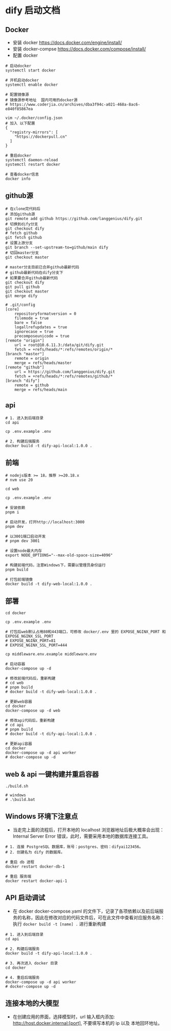 # dify 启动文档

## Docker

- 安装 docker https://docs.docker.com/engine/install/
- 安装 docker-compse https://docs.docker.com/compose/install/
- 配置 docker

```shell
# 启动docker
systemctl start docker

# 开机启动docker
systemctl enable docker

# 配置镜像源
# 镜像源参考地址  国内可用的docker源
# https://www.coderjia.cn/archives/dba3f94c-a021-468a-8ac6-e840f85867ea

vim ~/.docker/config.json
# 加入 以下配置
{
  "registry-mirrors": [
    "https://dockerpull.cn"
  ]
}

# 重启docker
systemctl daemon-reload
systemctl restart docker

# 查看docker信息
docker info
```

## github源
```shell
# 在clone完代码后
# 添加github源
git remote add github https://github.com/langgenius/dify.git
# 切换到dify分支
git checkout dify
# fetch github
git fetch github
# 设置上游分支
git branch --set-upstream-to=github/main dify
# 切回master分支
git checkout master

# master分支目前已合并github最新代码
# github最新代码在dify分支下
# 如果要合并github最新代码
git checkout dify
git pull github
git checkout master
git merge dify

# .git/config
[core]
	repositoryformatversion = 0
	filemode = true
	bare = false
	logallrefupdates = true
	ignorecase = true
	precomposeunicode = true
[remote "origin"]
	url = root@10.6.11.3:/data/git/dify.git
	fetch = +refs/heads/*:refs/remotes/origin/*
[branch "master"]
	remote = origin
	merge = refs/heads/master
[remote "github"]
	url = https://github.com/langgenius/dify.git
	fetch = +refs/heads/*:refs/remotes/github/*
[branch "dify"]
	remote = github
	merge = refs/heads/main
```
##

## api
```shell
# 1. 进入到后端目录
cd api

cp .env.example .env

# 2. 构建后端服务
docker build -t dify-api-local:1.0.0 .
```

## 前端
```shell
# nodejs版本 >= 18，推荐 >=20.18.x
# nvm use 20

cd web

cp .env.example .env

# 安装依赖
pnpm i

# 启动开发，打开http://localhost:3000
pnpm dev

# 以3001端口启动开发
# pnpm dev 3001

# 设置node最大内存
export NODE_OPTIONS="--max-old-space-size=4096"

# 构建前端代码，注意Windows下，需要以管理员身份运行
pnpm build

# 打包前端镜像
docker build -t dify-web-local:1.0.0 .
```

## 部署

```shell
cd docker

cp .env.example .env

# 打包后web默认占用80和443端口，可修改 docker/.env 里的 EXPOSE_NGINX_PORT 和 EXPOSE_NGINX_SSL_PORT
# EXPOSE_NGINX_PORT=81
# EXPOSE_NGINX_SSL_PORT=444

cp middleware.env.example middleware.env

# 启动容器
docker-compose up -d

# 修改前端代码后，重新构建
# cd web
# pnpm build
# docker build -t dify-web-local:1.0.0 .

# 更新web容器
cd docker
docker-compose up -d web

# 修改api代码后，重新构建
# cd api
# pnpm build
# docker build -t dify-api-local:1.0.0 .

# 更新api容器
cd docker
docker-compose up -d api worker
# docker-compose up -d 
```

## web & api 一键构建并重启容器
```shell
./build.sh

# windows
# .\build.bat
```

## Windows 环境下注意点

- 当走完上面的流程后，打开本地的 localhost 浏览器地址后极大概率会出现：Internal Server Error 错误，此时，需要采用本地的数据库连接工具。

```shell
# 1. 连接 PostgreSQL 数据库，账号：postgres、密码：difyai123456。
# 2. 创建名为 dify 的数据库。

# 重启 db 进程
docker restart docker-db-1

# 重启 服务端
docker restart docker-api-1
```

## API 启动调试

- 在 docker docker-compose.yaml 的文件下，记录了各项依赖以及前后端服务的名称，因此在修改对应的代码文件后，可在此文件中查看对应服务名称：执行 `docker build -t [name] .` 进行重新构建

```shell
# 1. 进入到后端目录
cd api

# 2. 构建后端服务
docker build -t dify-api-local:1.0.0 .

# 3. 再次进入 docker 目录
cd docker

# 4. 重启后端服务
docker-compose up -d api worker
# docker-compose up -d
```

## 连接本地的大模型

- 在创建应用的界面，选择模型时，url 输入框内添加: http://host.docker.internal:[port], 不要填写本机的 ip 以及 本地回环地址。

